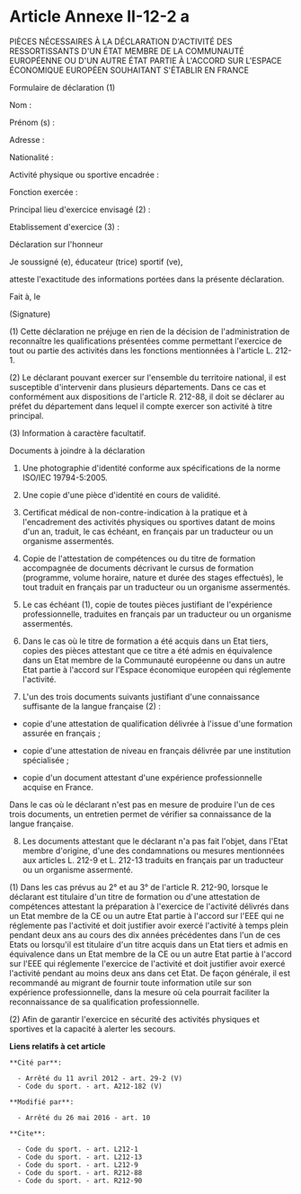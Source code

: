 # Article Annexe II-12-2 a

PIÈCES NÉCESSAIRES À LA DÉCLARATION D'ACTIVITÉ DES RESSORTISSANTS D'UN ÉTAT MEMBRE DE LA COMMUNAUTÉ EUROPÉENNE OU D'UN AUTRE
ÉTAT PARTIE À L'ACCORD SUR L'ESPACE ÉCONOMIQUE EUROPÉEN SOUHAITANT S'ÉTABLIR EN FRANCE 

Formulaire de déclaration (1) 

Nom : 

Prénom (s) : 

Adresse : 

Nationalité : 

Activité physique ou sportive encadrée : 

Fonction exercée : 

Principal lieu d'exercice envisagé (2) : 

Etablissement d'exercice (3) : 

Déclaration sur l'honneur 

Je soussigné (e), éducateur (trice) sportif (ve), 

atteste l'exactitude des informations portées dans la présente déclaration. 

Fait à, le 

(Signature) 

(1) Cette déclaration ne préjuge en rien de la décision de l'administration de reconnaître les qualifications présentées
comme permettant l'exercice de tout ou partie des activités dans les fonctions mentionnées à l'article L. 212-1. 

(2) Le déclarant pouvant exercer sur l'ensemble du territoire national, il est susceptible d'intervenir dans plusieurs
départements. Dans ce cas et conformément aux dispositions de l'article R. 212-88, il doit se déclarer au préfet du
département dans lequel il compte exercer son activité à titre principal. 

(3) Information à caractère facultatif. 

Documents à joindre à la déclaration 

1.   Une photographie d'identité conforme aux spécifications de la norme ISO/IEC 19794-5:2005. 

2. Une copie d'une pièce d'identité en cours de validité.

3. Certificat médical de non-contre-indication à la pratique et à l'encadrement des activités physiques ou sportives datant
de moins d'un an, traduit, le cas échéant, en français par un traducteur ou un organisme assermentés. 

4. Copie de l'attestation de compétences ou du titre de formation accompagnée de documents décrivant le cursus de formation
(programme, volume horaire, nature et durée des stages effectués), le tout traduit en français par un traducteur ou un
organisme assermentés. 

5. Le cas échéant (1), copie de toutes pièces justifiant de l'expérience professionnelle, traduites en français par un
traducteur ou un organisme assermentés. 

6. Dans le cas où le titre de formation a été acquis dans un Etat tiers, copies des pièces attestant que ce titre a été admis
en équivalence dans un Etat membre de la Communauté européenne ou dans un autre Etat partie à l'accord sur l'Espace
économique européen qui réglemente l'activité. 

7. L'un des trois documents suivants justifiant d'une connaissance suffisante de la langue française (2) :

- copie d'une attestation de qualification délivrée à l'issue d'une formation assurée en français ;

- copie d'une attestation de niveau en français délivrée par une institution spécialisée ;

- copie d'un document attestant d'une expérience professionnelle acquise en France. 

Dans le cas où le déclarant n'est pas en mesure de produire l'un de ces trois documents, un entretien permet de vérifier sa
connaissance de la langue française. 

8. Les documents attestant que le déclarant n'a pas fait l'objet, dans l'Etat membre d'origine, d'une des condamnations ou
mesures mentionnées aux articles L. 212-9 et L. 212-13 traduits en français par un traducteur ou un organisme assermenté. 

(1) Dans les cas prévus au 2° et au 3° de l'article R. 212-90, lorsque le déclarant est titulaire d'un titre de formation ou
d'une attestation de compétences attestant la préparation à l'exercice de l'activité délivrés dans un Etat membre de la CE ou
un autre Etat partie à l'accord sur l'EEE qui ne réglemente pas l'activité et doit justifier avoir exercé l'activité à temps
plein pendant deux ans au cours des dix années précédentes dans l'un de ces Etats ou lorsqu'il est titulaire d'un titre
acquis dans un Etat tiers et admis en équivalence dans un Etat membre de la CE ou un autre Etat partie à l'accord sur l'EEE
qui réglemente l'exercice de l'activité et doit justifier avoir exercé l'activité pendant au moins deux ans dans cet Etat. De
façon générale, il est recommandé au migrant de fournir toute information utile sur son expérience professionnelle, dans la
mesure où cela pourrait faciliter la reconnaissance de sa qualification professionnelle. 

(2) Afin de garantir l'exercice en sécurité des activités physiques et sportives et la capacité à alerter les secours.

**Liens relatifs à cet article**

	**Cité par**:

	  - Arrêté du 11 avril 2012 - art. 29-2 (V)
	  - Code du sport. - art. A212-182 (V)

	**Modifié par**:

	  - Arrêté du 26 mai 2016 - art. 10

	**Cite**:

	  - Code du sport. - art. L212-1
	  - Code du sport. - art. L212-13
	  - Code du sport. - art. L212-9
	  - Code du sport. - art. R212-88
	  - Code du sport. - art. R212-90
